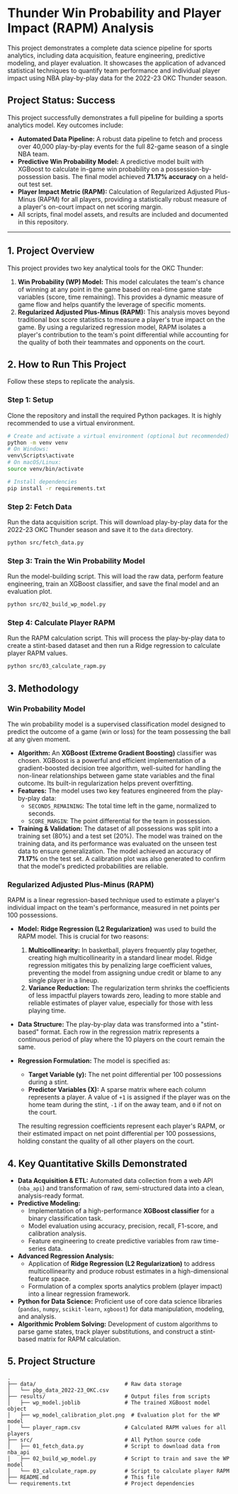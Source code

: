 # Thunder Win Probability and Player Impact (RAPM) Analysis

This project demonstrates a complete data science pipeline for sports analytics, including data acquisition, feature engineering, predictive modeling, and player evaluation. It showcases the application of advanced statistical techniques to quantify team performance and individual player impact using NBA play-by-play data for the 2022-23 OKC Thunder season.

## Project Status: Success

This project successfully demonstrates a full pipeline for building a sports analytics model. Key outcomes include:

*   **Automated Data Pipeline:** A robust data pipeline to fetch and process over 40,000 play-by-play events for the full 82-game season of a single NBA team.
*   **Predictive Win Probability Model:** A predictive model built with XGBoost to calculate in-game win probability on a possession-by-possession basis. The final model achieved **71.17% accuracy** on a held-out test set.
*   **Player Impact Metric (RAPM):** Calculation of Regularized Adjusted Plus-Minus (RAPM) for all players, providing a statistically robust measure of a player's on-court impact on net scoring margin.
*   All scripts, final model assets, and results are included and documented in this repository.

---

## 1. Project Overview

This project provides two key analytical tools for the OKC Thunder:

1.  **Win Probability (WP) Model:** This model calculates the team's chance of winning at any point in the game based on real-time game state variables (score, time remaining). This provides a dynamic measure of game flow and helps quantify the leverage of specific moments.
2.  **Regularized Adjusted Plus-Minus (RAPM):** This analysis moves beyond traditional box score statistics to measure a player's true impact on the game. By using a regularized regression model, RAPM isolates a player's contribution to the team's point differential while accounting for the quality of both their teammates and opponents on the court.

## 2. How to Run This Project

Follow these steps to replicate the analysis.

### Step 1: Setup

Clone the repository and install the required Python packages. It is highly recommended to use a virtual environment.

```bash
# Create and activate a virtual environment (optional but recommended)
python -m venv venv
# On Windows:
venv\Scripts\activate
# On macOS/Linux:
source venv/bin/activate

# Install dependencies
pip install -r requirements.txt
```

### Step 2: Fetch Data

Run the data acquisition script. This will download play-by-play data for the 2022-23 OKC Thunder season and save it to the `data` directory.

```bash
python src/fetch_data.py
```

### Step 3: Train the Win Probability Model

Run the model-building script. This will load the raw data, perform feature engineering, train an XGBoost classifier, and save the final model and an evaluation plot.

```bash
python src/02_build_wp_model.py
```

### Step 4: Calculate Player RAPM

Run the RAPM calculation script. This will process the play-by-play data to create a stint-based dataset and then run a Ridge regression to calculate player RAPM values.

```bash
python src/03_calculate_rapm.py
```

## 3. Methodology

### Win Probability Model

The win probability model is a supervised classification model designed to predict the outcome of a game (win or loss) for the team possessing the ball at any given moment.

*   **Algorithm:** An **XGBoost (Extreme Gradient Boosting)** classifier was chosen. XGBoost is a powerful and efficient implementation of a gradient-boosted decision tree algorithm, well-suited for handling the non-linear relationships between game state variables and the final outcome. Its built-in regularization helps prevent overfitting.
*   **Features:** The model uses two key features engineered from the play-by-play data:
    *   `SECONDS_REMAINING`: The total time left in the game, normalized to seconds.
    *   `SCORE_MARGIN`: The point differential for the team in possession.
*   **Training & Validation:** The dataset of all possessions was split into a training set (80%) and a test set (20%). The model was trained on the training data, and its performance was evaluated on the unseen test data to ensure generalization. The model achieved an accuracy of **71.17%** on the test set. A calibration plot was also generated to confirm that the model's predicted probabilities are reliable.

### Regularized Adjusted Plus-Minus (RAPM)

RAPM is a linear regression-based technique used to estimate a player's individual impact on the team's performance, measured in net points per 100 possessions.

*   **Model:** **Ridge Regression (L2 Regularization)** was used to build the RAPM model. This is crucial for two reasons:
    1.  **Multicollinearity:** In basketball, players frequently play together, creating high multicollinearity in a standard linear model. Ridge regression mitigates this by penalizing large coefficient values, preventing the model from assigning undue credit or blame to any single player in a lineup.
    2.  **Variance Reduction:** The regularization term shrinks the coefficients of less impactful players towards zero, leading to more stable and reliable estimates of player value, especially for those with less playing time.
*   **Data Structure:** The play-by-play data was transformed into a "stint-based" format. Each row in the regression matrix represents a continuous period of play where the 10 players on the court remain the same.
*   **Regression Formulation:** The model is specified as:

    *   **Target Variable (y):** The net point differential per 100 possessions during a stint.
    *   **Predictor Variables (X):** A sparse matrix where each column represents a player. A value of `+1` is assigned if the player was on the home team during the stint, `-1` if on the away team, and `0` if not on the court.

    The resulting regression coefficients represent each player's RAPM, or their estimated impact on net point differential per 100 possessions, holding constant the quality of all other players on the court.

## 4. Key Quantitative Skills Demonstrated

*   **Data Acquisition & ETL:** Automated data collection from a web API (`nba_api`) and transformation of raw, semi-structured data into a clean, analysis-ready format.
*   **Predictive Modeling:**
    *   Implementation of a high-performance **XGBoost classifier** for a binary classification task.
    *   Model evaluation using accuracy, precision, recall, F1-score, and calibration analysis.
    *   Feature engineering to create predictive variables from raw time-series data.
*   **Advanced Regression Analysis:**
    *   Application of **Ridge Regression (L2 Regularization)** to address multicollinearity and produce robust estimates in a high-dimensional feature space.
    *   Formulation of a complex sports analytics problem (player impact) into a linear regression framework.
*   **Python for Data Science:** Proficient use of core data science libraries (`pandas`, `numpy`, `scikit-learn`, `xgboost`) for data manipulation, modeling, and analysis.
*   **Algorithmic Problem Solving:** Development of custom algorithms to parse game states, track player substitutions, and construct a stint-based matrix for RAPM calculation.

## 5. Project Structure

```
.
├── data/                            # Raw data storage
│   └── pbp_data_2022-23_OKC.csv
├── results/                         # Output files from scripts
│   ├── wp_model.joblib              # The trained XGBoost model object
│   ├── wp_model_calibration_plot.png  # Evaluation plot for the WP model
│   └── player_rapm.csv              # Calculated RAPM values for all players
├── src/                             # All Python source code
│   ├── 01_fetch_data.py             # Script to download data from nba_api
│   ├── 02_build_wp_model.py         # Script to train and save the WP model
│   └── 03_calculate_rapm.py         # Script to calculate player RAPM
├── README.md                        # This file
└── requirements.txt                 # Project dependencies
```